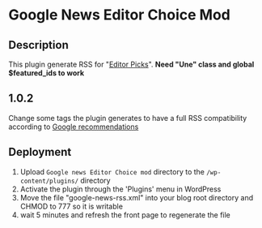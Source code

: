 Google News Editor Choice Mod
===========================


## Description

This plugin generate RSS for "[Editor Picks](https://support.google.com/news/answer/1004865?hl=en)".
**Need "Une" class and global $featured_ids to work**

## 1.0.2

Change some tags the plugin generates to have a full RSS compatibility according to [Google recommendations](https://support.google.com/news/publisher/answer/1407682?hl=en)

## Deployment

1. Upload `Google news Editor Choice mod` directory to the `/wp-content/plugins/` directory
2. Activate the plugin through the 'Plugins' menu in WordPress
3. Move the file "google-news-rss.xml" into your blog root directory and CHMOD to 777 so it is writable
4. wait 5 minutes and refresh the front page to regenerate the file